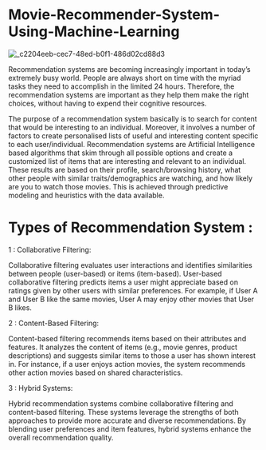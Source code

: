 # Movie-Recommender-System-Using-Machine-Learning

![_c2204eeb-cec7-48ed-b0f1-486d02cd88d3](https://github.com/abhayjr11/Movie-Recommender-System-Using-Machine-Learning/assets/62216948/aeea1bba-4756-4594-9553-c55ab0742c0e)

Recommendation systems are becoming increasingly important in today’s extremely busy world. People are always short on time with the myriad tasks they need to accomplish in the limited 24 hours. Therefore, the recommendation systems are important as they help them make the right choices, without having to expend their cognitive resources.

The purpose of a recommendation system basically is to search for content that would be interesting to an individual. Moreover, it involves a number of factors to create personalised lists of useful and interesting content specific to each user/individual. Recommendation systems are Artificial Intelligence based algorithms that skim through all possible options and create a customized list of items that are interesting and relevant to an individual. These results are based on their profile, search/browsing history, what other people with similar traits/demographics are watching, and how likely are you to watch those movies. This is achieved through predictive modeling and heuristics with the data available.

# Types of Recommendation System :

 1 : Collaborative Filtering:
 
Collaborative filtering evaluates user interactions and identifies similarities between people (user-based) or items (item-based).
User-based collaborative filtering predicts items a user might appreciate based on ratings given by other users with similar preferences.
For example, if User A and User B like the same movies, User A may enjoy other movies that User B likes.

2 : Content-Based Filtering:

Content-based filtering recommends items based on their attributes and features.
It analyzes the content of items (e.g., movie genres, product descriptions) and suggests similar items to those a user has shown interest in.
For instance, if a user enjoys action movies, the system recommends other action movies based on shared characteristics.

3 : Hybrid Systems:

Hybrid recommendation systems combine collaborative filtering and content-based filtering.
These systems leverage the strengths of both approaches to provide more accurate and diverse recommendations.
By blending user preferences and item features, hybrid systems enhance the overall recommendation quality.
